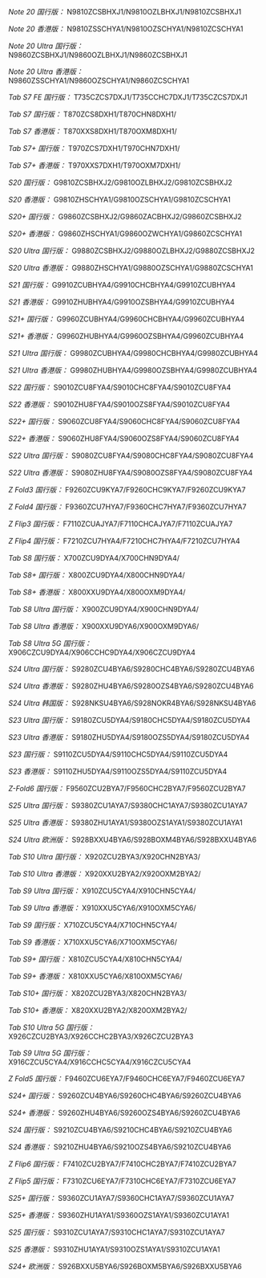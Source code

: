 *Note 20 国行版：*
N9810ZCSBHXJ1/N9810OZLBHXJ1/N9810ZCSBHXJ1

*Note 20 香港版：*
N9810ZSSCHYA1/N9810OZSCHYA1/N9810ZCSCHYA1

*Note 20 Ultra 国行版：*
N9860ZCSBHXJ1/N9860OZLBHXJ1/N9860ZCSBHXJ1

*Note 20 Ultra 香港版：*
N9860ZSSCHYA1/N9860OZSCHYA1/N9860ZCSCHYA1

*Tab S7 FE 国行版：*
T735CZCS7DXJ1/T735CCHC7DXJ1/T735CZCS7DXJ1

*Tab S7 国行版：*
T870ZCS8DXH1/T870CHN8DXH1/

*Tab S7 香港版：*
T870XXS8DXH1/T870OXM8DXH1/

*Tab S7+ 国行版：*
T970ZCS7DXH1/T970CHN7DXH1/

*Tab S7+ 香港版：*
T970XXS7DXH1/T970OXM7DXH1/

*S20 国行版：*
G9810ZCSBHXJ2/G9810OZLBHXJ2/G9810ZCSBHXJ2

*S20 香港版：*
G9810ZHSCHYA1/G9810OZSCHYA1/G9810ZCSCHYA1

*S20+ 国行版：*
G9860ZCSBHXJ2/G9860ZACBHXJ2/G9860ZCSBHXJ2

*S20+ 香港版：*
G9860ZHSCHYA1/G9860OZWCHYA1/G9860ZCSCHYA1

*S20 Ultra 国行版：*
G9880ZCSBHXJ2/G9880OZLBHXJ2/G9880ZCSBHXJ2

*S20 Ultra 香港版：*
G9880ZHSCHYA1/G9880OZSCHYA1/G9880ZCSCHYA1

*S21 国行版：*
G9910ZCUBHYA4/G9910CHCBHYA4/G9910ZCUBHYA4

*S21 香港版：*
G9910ZHUBHYA4/G9910OZSBHYA4/G9910ZCUBHYA4

*S21+ 国行版：*
G9960ZCUBHYA4/G9960CHCBHYA4/G9960ZCUBHYA4

*S21+ 香港版：*
G9960ZHUBHYA4/G9960OZSBHYA4/G9960ZCUBHYA4

*S21 Ultra 国行版：*
G9980ZCUBHYA4/G9980CHCBHYA4/G9980ZCUBHYA4

*S21 Ultra 香港版：*
G9980ZHUBHYA4/G9980OZSBHYA4/G9980ZCUBHYA4

*S22 国行版：*
S9010ZCU8FYA4/S9010CHC8FYA4/S9010ZCU8FYA4

*S22 香港版：*
S9010ZHU8FYA4/S9010OZS8FYA4/S9010ZCU8FYA4

*S22+ 国行版：*
S9060ZCU8FYA4/S9060CHC8FYA4/S9060ZCU8FYA4

*S22+ 香港版：*
S9060ZHU8FYA4/S9060OZS8FYA4/S9060ZCU8FYA4

*S22 Ultra 国行版：*
S9080ZCU8FYA4/S9080CHC8FYA4/S9080ZCU8FYA4

*S22 Ultra 香港版：*
S9080ZHU8FYA4/S9080OZS8FYA4/S9080ZCU8FYA4

*Z Fold3 国行版：*
F9260ZCU9KYA7/F9260CHC9KYA7/F9260ZCU9KYA7

*Z Fold4 国行版：*
F9360ZCU7HYA7/F9360CHC7HYA7/F9360ZCU7HYA7

*Z Flip3 国行版：*
F7110ZCUAJYA7/F7110CHCAJYA7/F7110ZCUAJYA7

*Z Flip4 国行版：*
F7210ZCU7HYA4/F7210CHC7HYA4/F7210ZCU7HYA4

*Tab S8 国行版：*
X700ZCU9DYA4/X700CHN9DYA4/

*Tab S8+ 国行版：*
X800ZCU9DYA4/X800CHN9DYA4/

*Tab S8+ 香港版：*
X800XXU9DYA4/X800OXM9DYA4/

*Tab S8 Ultra 国行版：*
X900ZCU9DYA4/X900CHN9DYA4/

*Tab S8 Ultra 香港版：*
X900XXU9DYA6/X900OXM9DYA6/

*Tab S8 Ultra 5G 国行版：*
X906CZCU9DYA4/X906CCHC9DYA4/X906CZCU9DYA4

*S24 Ultra 国行版：*
S9280ZCU4BYA6/S9280CHC4BYA6/S9280ZCU4BYA6

*S24 Ultra 香港版：*
S9280ZHU4BYA6/S9280OZS4BYA6/S9280ZCU4BYA6

*S24 Ultra 韩国版：*
S928NKSU4BYA6/S928NOKR4BYA6/S928NKSU4BYA6

*S23 Ultra 国行版：*
S9180ZCU5DYA4/S9180CHC5DYA4/S9180ZCU5DYA4

*S23 Ultra 香港版：*
S9180ZHU5DYA4/S9180OZS5DYA4/S9180ZCU5DYA4

*S23 国行版：*
S9110ZCU5DYA4/S9110CHC5DYA4/S9110ZCU5DYA4

*S23 香港版：*
S9110ZHU5DYA4/S9110OZS5DYA4/S9110ZCU5DYA4

*Z-Fold6 国行版：*
F9560ZCU2BYA7/F9560CHC2BYA7/F9560ZCU2BYA7

*S25 Ultra 国行版：*
S9380ZCU1AYA7/S9380CHC1AYA7/S9380ZCU1AYA7

*S25 Ultra 香港版：*
S9380ZHU1AYA1/S9380OZS1AYA1/S9380ZCU1AYA1

*S24 Ultra 欧洲版：*
S928BXXU4BYA6/S928BOXM4BYA6/S928BXXU4BYA6

*Tab S10 Ultra 国行版：*
X920ZCU2BYA3/X920CHN2BYA3/

*Tab S10 Ultra 香港版：*
X920XXU2BYA2/X920OXM2BYA2/

*Tab S9 Ultra 国行版：*
X910ZCU5CYA4/X910CHN5CYA4/

*Tab S9 Ultra 香港版：*
X910XXU5CYA6/X910OXM5CYA6/

*Tab S9  国行版：*
X710ZCU5CYA4/X710CHN5CYA4/

*Tab S9  香港版：*
X710XXU5CYA6/X710OXM5CYA6/

*Tab S9+ 国行版：*
X810ZCU5CYA4/X810CHN5CYA4/

*Tab S9+ 香港版：*
X810XXU5CYA6/X810OXM5CYA6/

*Tab S10+ 国行版：*
X820ZCU2BYA3/X820CHN2BYA3/

*Tab S10+ 香港版：*
X820XXU2BYA2/X820OXM2BYA2/

*Tab S10 Ultra 5G 国行版：*
X926CZCU2BYA3/X926CCHC2BYA3/X926CZCU2BYA3

*Tab S9 Ultra 5G 国行版：*
X916CZCU5CYA4/X916CCHC5CYA4/X916CZCU5CYA4

*Z Fold5 国行版：*
F9460ZCU6EYA7/F9460CHC6EYA7/F9460ZCU6EYA7

*S24+ 国行版：*
S9260ZCU4BYA6/S9260CHC4BYA6/S9260ZCU4BYA6

*S24+ 香港版：*
S9260ZHU4BYA6/S9260OZS4BYA6/S9260ZCU4BYA6

*S24 国行版：*
S9210ZCU4BYA6/S9210CHC4BYA6/S9210ZCU4BYA6

*S24 香港版：*
S9210ZHU4BYA6/S9210OZS4BYA6/S9210ZCU4BYA6

*Z Flip6 国行版：*
F7410ZCU2BYA7/F7410CHC2BYA7/F7410ZCU2BYA7

*Z Flip5 国行版：*
F7310ZCU6EYA7/F7310CHC6EYA7/F7310ZCU6EYA7

*S25+ 国行版：*
S9360ZCU1AYA7/S9360CHC1AYA7/S9360ZCU1AYA7

*S25+ 香港版：*
S9360ZHU1AYA1/S9360OZS1AYA1/S9360ZCU1AYA1

*S25 国行版：*
S9310ZCU1AYA7/S9310CHC1AYA7/S9310ZCU1AYA7

*S25 香港版：*
S9310ZHU1AYA1/S9310OZS1AYA1/S9310ZCU1AYA1

*S24+ 欧洲版：*
S926BXXU5BYA6/S926BOXM5BYA6/S926BXXU5BYA6


